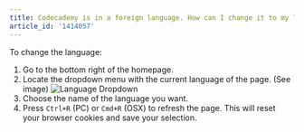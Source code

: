```yaml
---
title: Codecademy is in a foreign language. How can I change it to my language?
article_id: '1414057'
---
```

To change the language:

1. Go to the bottom right of the homepage.
2. Locate the dropdown menu with the current language of the page. (See image)
![Language Dropdown](https://raw.github.com/RyzacInc/help.codecademy.com/master/published/_assets/_img/codecademy-is-in-a-foreign-language.png)
3. Choose the name of the language you want.
4. Press `Ctrl+R` (PC) or `Cmd+R` (OSX) to refresh the page. This will reset your browser cookies and save your selection.
